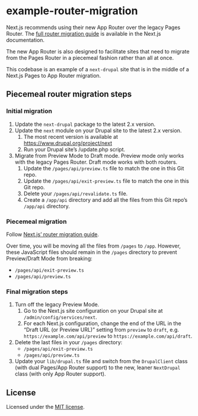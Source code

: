 # example-router-migration

Next.js recommends using their new App Router over the legacy Pages Router. The [full router migration guide](https://nextjs.org/docs/app/building-your-application/upgrading/app-router-migration) is available in the Next.js documentation.

The new App Router is also designed to facilitate sites that need to migrate from the Pages Router in a piecemeal fashion rather than all at once.

This codebase is an example of a `next-drupal` site that is in the middle of a Next.js Pages to App Router migration.

## Piecemeal router migration steps

### Initial migration

1. Update the `next-drupal` package to the latest 2.x version.
2. Update the `next` module on your Drupal site to the latest 2.x version.
   1. The most recent version is available at https://www.drupal.org/project/next
   2. Run your Drupal site’s /update.php script.
3. Migrate from Preview Mode to Draft mode. Preview mode only works with the legacy Pages Router. Draft mode works with both routers.
   1. Update the `/pages/api/preview.ts` file to match the one in this Git repo.
   2. Update the `/pages/api/exit-preview.ts` file to match the one in this Git repo.
   3. Delete your `/pages/api/revalidate.ts` file.
   4. Create a `/app/api` directory and add all the files from this Git repo’s `/app/api` directory.

### Piecemeal migration

Follow [Next.js’ router migration guide](https://nextjs.org/docs/app/building-your-application/upgrading/app-router-migration).

Over time, you will be moving all the files from `/pages` to `/app`. However, these JavaScript files should remain in the `/pages` directory to prevent Preview/Draft Mode from breaking:

- `/pages/api/exit-preview.ts`
- `/pages/api/preview.ts`

### Final migration steps

1. Turn off the legacy Preview Mode.
   1. Go to the Next.js site configuration on your Drupal site at `/admin/config/services/next`.
   2. For each Next.js configuration, change the end of the URL in the “Draft URL (or Preview URL)” setting from `preview` to `draft`, e.g. `https://example.com/api/preview` to `https://example.com/api/draft`.
2. Delete the last files in your `/pages` directory:
   - `/pages/api/exit-preview.ts`
   - `/pages/api/preview.ts`
3. Update your `lib/drupal.ts` file and switch from the `DrupalClient` class (with dual Pages/App Router support) to the new, leaner `NextDrupal` class (with only App Router support).

## License

Licensed under the [MIT license](https://github.com/chapter-three/next-drupal/blob/master/LICENSE).

